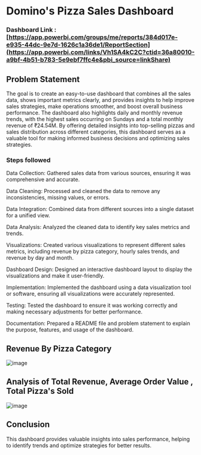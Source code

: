# Domino's Pizza Sales Dashboard

### Dashboard Link : [https://app.powerbi.com/groups/me/reports/384d017e-e935-44dc-9e7d-1626c1a36de1/ReportSection](https://app.powerbi.com/links/Vh1SA4kC2C?ctid=36a80010-a9bf-4b51-b783-5e9ebf7ffc4e&pbi_source=linkShare)

## Problem Statement

The goal is to create an easy-to-use dashboard that combines all the sales data, shows important metrics clearly, and provides insights to help improve sales strategies, make operations smoother, and boost overall business performance.
The dashboard also highlights daily and monthly revenue trends, with the highest sales occurring on Sundays and a total monthly revenue of ₹24.54M. By offering detailed insights into top-selling pizzas and sales distribution across different categories, this dashboard serves as a valuable tool for making informed business decisions and optimizing sales strategies.


### Steps followed 

Data Collection: Gathered sales data from various sources, ensuring it was comprehensive and accurate.

Data Cleaning: Processed and cleaned the data to remove any inconsistencies, missing values, or errors.

Data Integration: Combined data from different sources into a single dataset for a unified view.

Data Analysis: Analyzed the cleaned data to identify key sales metrics and trends.

Visualizations: Created various visualizations to represent different sales metrics, including revenue by pizza category, hourly sales trends, and revenue by day and month.

Dashboard Design: Designed an interactive dashboard layout to display the visualizations and make it user-friendly.

Implementation: Implemented the dashboard using a data visualization tool or software, ensuring all visualizations were accurately represented.

Testing: Tested the dashboard to ensure it was working correctly and making necessary adjustments for better performance.

Documentation: Prepared a README file and problem statement to explain the purpose, features, and usage of the dashboard.

## Revenue By Pizza Category

![image](https://github.com/user-attachments/assets/379bebec-b55f-4a3c-88a2-9d56b6abd809)

## Analysis of Total Revenue, Average Order Value , Total Pizza's Sold

![image](https://github.com/user-attachments/assets/878a34fb-acfe-4084-8028-0c0978e0ad6f)


## Conclusion

This dashboard provides valuable insights into sales performance, helping to identify trends and optimize strategies for better results.


